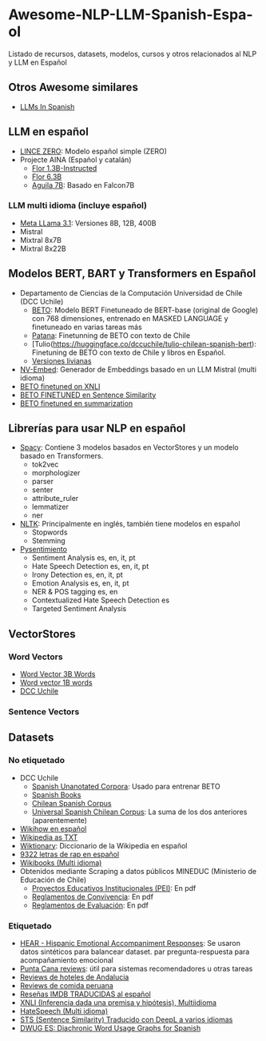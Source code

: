 # Awesome-NLP-LLM-Spanish-Espa-ol
Listado de recursos, datasets, modelos, cursos y otros relacionados al NLP y LLM en Español

## Otros Awesome similares
* [LLMs In Spanish](https://github.com/drcaiomoreno/LLMsInSpanish)

## LLM en español
* [LINCE ZERO](https://huggingface.co/clibrain/lince-zero): Modelo español simple (ZERO)
* Projecte AINA (Español y catalán)
  * [Flor 1.3B-Instructed](https://huggingface.co/projecte-aina/FLOR-1.3B-Instructed)
  * [Flor 6.3B](https://huggingface.co/projecte-aina/FLOR-6.3B)
  * [Aguila 7B](https://huggingface.co/projecte-aina/aguila-7b): Basado en Falcon7B

### LLM multi idioma (incluye español)
* [Meta LLama 3.1](): Versiones 8B, 12B, 400B
* Mistral
* Mixtral 8x7B
* Mixtral 8x22B

## Modelos BERT, BART y Transformers en Español
* Departamento de Ciencias de la Computación Universidad de Chile (DCC Uchile)
  * [BETO](https://huggingface.co/dccuchile/bert-base-spanish-wwm-cased): Modelo BERT Finetuneado de BERT-base (original de Google) con 768 dimensiones, entrenado en MASKED LANGUAGE y finetuneado en varias tareas más
  * [Patana](https://huggingface.co/dccuchile/patana-chilean-spanish-bert): Finetunning de BETO con texto de Chile
  * [Tulio(https://huggingface.co/dccuchile/tulio-chilean-spanish-bert): Finetuning de BETO con texto de Chile y libros en Español.
  * [Versiones livianas](https://github.com/dccuchile/lightweight-spanish-language-models)
* [NV-Embed](https://huggingface.co/nvidia/NV-Embed-v1): Generador de Embeddings basado en un LLM Mistral (multi idioma)
* [BETO finetuned on XNLI](https://huggingface.co/Recognai/bert-base-spanish-wwm-cased-xnli)
* [BETO FINETUNED en Sentence Similarity](https://huggingface.co/hiiamsid/sentence_similarity_spanish_es)
* [BETO finetuned en summarization](https://huggingface.co/mrm8488/bert2bert_shared-spanish-finetuned-summarization)

## Librerías para usar NLP en español
* [Spacy](https://spacy.io/models/es): Contiene 3 modelos basados en VectorStores y un modelo basado en Transformers.
  * tok2vec
  * morphologizer
  * parser
  * senter
  * attribute_ruler
  * lemmatizer
  * ner
* [NLTK](https://www.nltk.org/): Principalmente en inglés, también tiene modelos en español
  * Stopwords
  * Stemming
* [Pysentimiento](https://github.com/pysentimiento/pysentimiento)
  * Sentiment Analysis	es, en, it, pt
  * Hate Speech Detection	es, en, it, pt
  * Irony Detection	es, en, it, pt
  * Emotion Analysis	es, en, it, pt
  * NER & POS tagging	es, en
  * Contextualized Hate Speech Detection	es
  * Targeted Sentiment Analysis

## VectorStores
### Word Vectors
* [Word Vector 3B Words](https://www.kaggle.com/datasets/julianusugaortiz/spanish-3b-words-word2vec-embeddings)
* [Word vector 1B words](https://www.kaggle.com/datasets/rtatman/pretrained-word-vectors-for-spanish)
* [DCC Uchile](https://github.com/dccuchile/spanish-word-embeddings)

### Sentence Vectors

## Datasets
### No etiquetado
* DCC Uchile
  * [Spanish Unanotated Corpora](https://github.com/josecannete/spanish-corpora): Usado para entrenar BETO
  * [Spanish Books](https://huggingface.co/datasets/jorgeortizfuentes/spanish_books)
  * [Chilean Spanish Corpus](https://huggingface.co/datasets/jorgeortizfuentes/chilean-spanish-corpus)
  * [Universal Spanish Chilean Corpus](https://huggingface.co/datasets/jorgeortizfuentes/universal_spanish_chilean_corpus): La suma de los dos anteriores (aparentemente)
* [Wikihow en español](https://huggingface.co/datasets/daqc/wikihow-spanish)
* [Wikipedia as TXT](https://huggingface.co/datasets/daqc/wikipedia-txt-spanish)
* [Wiktionary](https://huggingface.co/datasets/carloscapote/es.wiktionary.org): Diccionario de la Wikipedia en español
* [9322 letras de rap en español](https://www.kaggle.com/datasets/smunoz3801/9325-letras-de-rap-en-espaol/data)
* [Wikibooks (Multi idioma)](https://www.kaggle.com/datasets/dhruvildave/wikibooks-dataset)
* Obtenidos mediante Scraping a datos públicos MINEDUC (Ministerio de Educación de Chile)
  * [Proyectos Educativos Institucionales (PEI)](https://www.kaggle.com/datasets/erickfmm/education-pei-pdf): En pdf
  * [Reglamentos de Convivencia](https://www.kaggle.com/datasets/erickfmm/education-reglamento-convivencia-pdf): En pdf
  * [Reglamentos de Evaluación](https://www.kaggle.com/datasets/erickfmm/education-reglamentos-de-evaluacin-pdf): En pdf

### Etiquetado
* [HEAR - Hispanic Emotional Accompaniment Responses](https://huggingface.co/datasets/BrunoGR/HEAR-Hispanic_Emotional_Accompaniment_Responses?row=2): Se usaron datos sintéticos para balancear dataset. par pregunta-respuesta para acompañamiento emocional
* [Punta Cana reviews](https://huggingface.co/datasets/beltrewilton/punta-cana-spanish-reviews): útil para sistemas recomendadores u otras tareas
* [Reviews de hoteles de Andalucia](https://www.kaggle.com/datasets/chizhikchi/andalusian-hotels-reviews-unbalanced)
* [Reviews de comida peruana](https://www.kaggle.com/datasets/lazaro97/peruvian-food-reviews)
* [Reseñas IMDB TRADUCIDAS al español](https://www.kaggle.com/datasets/luisdiegofv97/imdb-dataset-of-50k-movie-reviews-spanish)
* [XNLI (Inferencia dada una premisa y hipótesis), Multiidioma](https://huggingface.co/datasets/facebook/xnli)
* [HateSpeech (Multi idioma)](https://www.kaggle.com/datasets/wajidhassanmoosa/multilingual-hatespeech-dataset)
* [STS (Sentence Similarity) Traducido con DeepL a varios idiomas](https://huggingface.co/datasets/PhilipMay/stsb_multi_mt)
* [DWUG ES: Diachronic Word Usage Graphs for Spanish](https://zenodo.org/records/6433667#.YmGU7i8lP0o)
